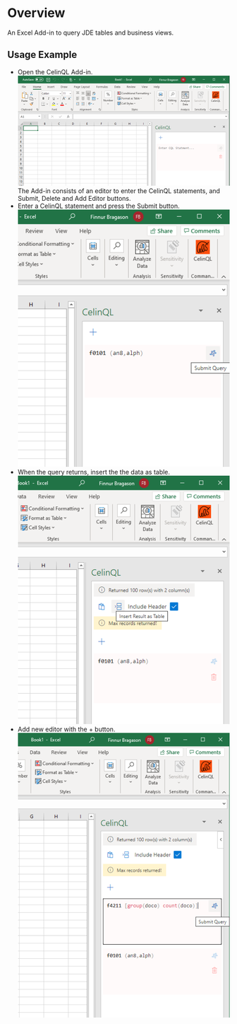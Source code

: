 # Overview

An Excel Add-in to query JDE tables and business views.

## Usage Example

- Open the CelinQL Add-in.
![Open Add-in](./assets/images/open-addin.png)
The Add-in consists of an editor to enter the CelinQL statements, and Submit, Delete and Add Editor buttons.
- Enter a CelinQL statement and press the Submit button.
![Simple Query](./assets/images/simple-query.png)
- When the query returns, insert the the data as table.
![Insert table](./assets/images/insert-table.png)
- Add new editor with the + button.
![Add Editor](./assets/images/add-editor.png)
